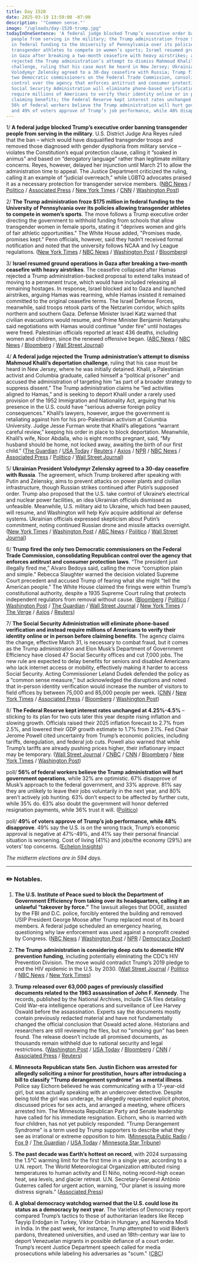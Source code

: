 ```yaml
---
title: Day 1520
date: 2025-03-19 13:59:00 -07:00
description: '"Common sense."'
image: "/uploads/day-1520-trump.jpg"
todayInOneSentence: 'A federal judge blocked Trump’s executive order banning transgender
  people from serving in the military; the Trump administration froze $175 million
  in federal funding to the University of Pennsylvania over its policies allowing
  transgender athletes to compete in women’s sports; Israel resumed ground operations
  in Gaza after breaking a two-month ceasefire with heavy airstrikes; a federal judge
  rejected the Trump administration’s attempt to dismiss Mahmoud Khalil’s deportation
  challenge, ruling that his case must be heard in New Jersey; Ukrainian President
  Volodymyr Zelensky agreed to a 30-day ceasefire with Russia; Trump fired the only
  two Democratic commissioners on the Federal Trade Commission, consolidating Republican
  control over the agency that enforces antitrust and consumer protection laws; the
  Social Security Administration will eliminate phone-based verification and instead
  require millions of Americans to verify their identity online or in person before
  claiming benefits; the Federal Reserve kept interest rates unchanged at 4.25%-4.5%;
  56% of federal workers believe the Trump administration will hurt government operations;
  and 49% of voters approve of Trump’s job performance, while 48% disapprove. '
---
```


1/ **A federal judge blocked Trump’s executive order banning transgender people from serving in the military**. U.S. District Judge Ana Reyes ruled that the ban – which would have disqualified transgender troops and removed those diagnosed with gender dysphoria from military service – violates the Constitution’s equal protection clause, calling it “soaked in animus” and based on “derogatory language” rather than legitimate military concerns. Reyes, however, delayed her injunction until March 21 to allow the administration time to appeal. The Justice Department criticized the ruling, calling it an example of “judicial overreach,” while LGBTQ advocates praised it as a necessary protection for transgender service members. ([NBC News](https://www.nbcnews.com/nbc-out/out-politics-and-policy/trump-transgender-military-ban-rcna194741) / [Politico](https://www.politico.com/news/2025/03/18/judge-blocks-trumps-effort-to-ban-transgender-troops-00237699) / [Associated Press](https://apnews.com/article/trump-transgender-troops-military-7e1a52f94ee60dcd58d4c2086e14acc3) / [New York Times](https://www.nytimes.com/2025/03/18/us/transgender-troops-military-injunction.html) / [CNN](https://www.cnn.com/2025/03/18/politics/transgender-military-court-ruling/) / [Washington Post](https://www.washingtonpost.com/nation/2025/03/18/judge-blocks-trump-transgender-military-ban/))

2/ **The Trump administration froze $175 million in federal funding to the University of Pennsylvania over its policies allowing transgender athletes to compete in women’s sports**. The move follows a Trump executive order directing the government to withhold funding from schools that allow transgender women in female sports, stating it "deprives women and girls of fair athletic opportunities." The White House added, "Promises made, promises kept." Penn officials, however, said they hadn’t received formal notification and noted that the university follows NCAA and Ivy League regulations. ([New York Times](https://www.nytimes.com/2025/03/19/us/politics/trump-to-pause-175-million-for-university-of-pennsylvania-over-transgender-policy.html) / [NBC News](https://www.nbcnews.com/nbc-out/out-politics-and-policy/trump-administration-pauses-funding-upenn-trans-athlete-rcna197055) / [Washington Post](https://www.washingtonpost.com/politics/2025/03/19/trump-presidency-news/#link-7MQVBZCBB5E6NNDOPEI2U5IYSA) / [Bloomberg](https://www.bloomberg.com/news/articles/2025-03-19/trump-freezes-175-million-to-penn-over-transgender-athletes))

3/ **Israel resumed ground operations in Gaza after breaking a two-month ceasefire with heavy airstrikes**. The ceasefire collapsed after Hamas rejected a Trump administration-backed proposal to extend talks instead of moving to a permanent truce, which would have included releasing all remaining hostages. In response, Israel blocked aid to Gaza and launched airstrikes, arguing Hamas was rearming, while Hamas insisted it remained committed to the original ceasefire terms. The Israel Defense Forces, meanwhile, said troops retook parts of the Netzarim corridor, which splits northern and southern Gaza. Defense Minister Israel Katz warned that civilian evacuations would resume, and Prime Minister Benjamin Netanyahu said negotiations with Hamas would continue "under fire" until hostages were freed. Palestinian officials reported at least 436 deaths, including women and children, since the renewed offensive began. ([ABC News](https://abcnews.go.com/International/hamas-hammered-hostages-released-israeli-official/story?id=119938163) / [NBC News](https://www.nbcnews.com/world/middle-east/israel-new-ground-operation-gaza-ceasefire-rcna197103) / [Bloomberg](https://www.bloomberg.com/news/articles/2025-03-19/israeli-forces-begin-limited-ground-operation-in-gaza) / [Wall Street Journal](https://www.wsj.com/world/middle-east/israel-moves-ground-troops-into-gaza-c4147547))

4/ **A federal judge rejected the Trump administration’s attempt to dismiss Mahmoud Khalil’s deportation challenge**, ruling that his case must be heard in New Jersey, where he was initially detained. Khalil, a Palestinian activist and Columbia graduate, called himself a “political prisoner” and accused the administration of targeting him “as part of a broader strategy to suppress dissent.” The Trump administration claims he “led activities aligned to Hamas,” and is seeking to deport Khalil under a rarely used provision of the 1952 Immigration and Nationality Act, arguing that his presence in the U.S. could have "serious adverse foreign policy consequences." Khalil’s lawyers, however, argue the government is retaliating against him for his pro-Palestinian activism at Columbia University. Judge Jesse Furman wrote that Khalil’s allegations “warrant careful review,” keeping his order in place to block deportation. Meanwhile, Khalil’s wife, Noor Abdalla, who is eight months pregnant, said, “My husband should be home, not locked away, awaiting the birth of our first child.” ([The Guardian](https://www.theguardian.com/us-news/2025/mar/18/mahmoud-khalil-statement-columbia) / [USA Today](https://www.usatoday.com/story/news/nation/2025/03/18/detained-palestinian-protester-khalil-columbia/82527664007/) / [Reuters](https://www.reuters.com/world/us/us-judge-denies-trump-administrations-motion-dismiss-khalils-challenge-moves-2025-03-19/) / [Axios](https://www.axios.com/2025/03/19/mahmoud-khalil-case-new-jersey-judge) / [NPR](https://www.npr.org/2025/03/19/g-s1-54663/columbia-mahmoud-khalil-new-jersey) / [NBC News](https://www.nbcnews.com/news/us-news/mahmoud-khalil-says-was-targeted-palestinian-beliefs-letter-ice-facili-rcna197023) / [Associated Press](https://apnews.com/article/columbia-protest-immigration-detention-court-63c3547f24fab9b444f6a5605e052632) / [Politico](https://www.politico.com/news/2025/03/19/mahmoud-khalil-case-00003223) / [Wall Street Journal](https://www.wsj.com/us-news/law/new-york-judge-orders-mahmoud-khalils-case-be-moved-to-new-jersey-b45467a0))

5/ **Ukrainian President Volodymyr Zelensky agreed to a 30-day ceasefire with Russia**. The agreement, which Trump brokered after speaking with Putin and Zelensky, aims to prevent attacks on power plants and civilian infrastructure, though Russian strikes continued after Putin’s supposed order. Trump also proposed that the U.S. take control of Ukraine’s electrical and nuclear power facilities, an idea Ukrainian officials dismissed as unfeasible. Meanwhile, U.S. military aid to Ukraine, which had been paused, will resume, and Washington will help Kyiv acquire additional air defense systems. Ukrainian officials expressed skepticism about Putin’s commitment, noting continued Russian drone and missile attacks overnight. ([New York Times](https://www.nytimes.com/2025/03/19/world/europe/zelensky-trump-ukraine-russia-putin.html?smid=url-share) / [Washington Post](https://www.washingtonpost.com/politics/2025/03/19/trump-zelensky-phone-call/) / [ABC News](https://abcnews.go.com/Politics/trump-speak-ukraines-zelenskyy-after-putin-rebuffs-30/story?id=119945704) / [Politico](https://www.politico.com/news/2025/03/19/trump-says-he-had-very-good-telephone-call-with-zelenskyy-00238422) / [Wall Street Journal](https://www.wsj.com/world/ukraine-and-russia-accuse-each-other-of-violating-partial-truce-73df02cf))
 
6/ **Trump fired the only two Democratic commissioners on the Federal Trade Commission, consolidating Republican control over the agency that enforces antitrust and consumer protection laws**. “The president just illegally fired me,” Alvaro Bedoya said, calling the move “corruption plain and simple.” Rebecca Slaughter warned the decision violated Supreme Court precedent and accused Trump of fearing what she might “tell the American people.” The White House claimed the firings were within Trump’s constitutional authority, despite a 1935 Supreme Court ruling that protects independent regulators from removal without cause. ([Bloomberg](https://www.bloomberg.com/news/articles/2025-03-18/trump-administration-dismisses-two-democratic-ftc-commissioners) / [Politico](https://www.politico.com/news/2025/03/18/trump-removes-democratic-members-federal-trade-commission-00237371) / [Washington Post](https://www.washingtonpost.com/technology/2025/03/18/two-democratic-commissioners-fired-ftc/) / [The Guardian](https://www.theguardian.com/us-news/2025/mar/18/trump-fires-ftc-commissioners) / [Wall Street Journal](https://www.wsj.com/politics/policy/trump-fires-two-democratic-ftc-commissioners-sources-say-8ff4314c) / [New York Times](https://www.nytimes.com/2025/03/18/technology/trump-ftc-fires-democrats.html) / [The Verge](https://www.theverge.com/news/632267/democratic-ftc-commissioners-alvaro-bedoya-rebecca-kelly-slaughter-illegally-fired-trump) / [Axios](https://www.axios.com/2025/03/18/trump-fires-democratic-ftc-commissioners) / [Reuters](https://www.reuters.com/world/us/trump-fires-both-democratic-commissioners-ftc-sources-say-2025-03-18/))

7/ **The Social Security Administration will eliminate phone-based verification and instead require millions of Americans to verify their identity online or in person before claiming benefits**. The agency claims the change, effective March 31, is necessary to combat fraud, but it comes as the Trump administration and Elon Musk’s Department of Government Efficiency have closed 47 Social Security offices and cut 7,000 jobs. The new rule are expected to delay benefits for seniors and disabled Americans who lack internet access or mobility, effectively making it harder to access Social Security. Acting Commissioner Leland Dudek defended the policy as a “common sense measure,” but acknowledged the disruptions and noted that in-person identity verification would increase the number of visitors to field offices by between 75,000 and 85,000 people per week. ([CNN](https://www.cnn.com/2025/03/18/politics/social-security-anti-fraud-requirements/) / [New York Times](https://www.nytimes.com/2025/03/18/business/social-security-identity-checks-in-person.html) / [Associated Press](https://apnews.com/article/social-security-fraud-waste-doge-elon-musk-212e3089951f731fd3f83443e104b315) / [Bloomberg](https://www.bloomberg.com/news/articles/2025-03-18/social-security-will-require-identity-checks-in-fraud-crackdown) / [Washington Post](https://www.washingtonpost.com/politics/2025/03/18/social-security-musk-trump-doge/))

8/ **The Federal Reserve kept interest rates unchanged at 4.25%-4.5%** – sticking to its plan for two cuts later this year despite rising inflation and slowing growth. Officials raised their 2025 inflation forecast to 2.7% from 2.5%, and lowered their GDP growth estimate to 1.7% from 2.1%. Fed Chair Jerome Powell cited uncertainty from Trump’s economic policies, including tariffs, deregulation, and federal job cuts. Powell also warned that while Trump’s tariffs are already pushing prices higher, their inflationary impact may be temporary. ([Wall Street Journal](https://www.wsj.com/economy/central-banking/interest-rates-decision-federal-reserve-ed172223) / [CNBC](https://www.cnbc.com/2025/03/19/fed-rate-decision-march-2025.html) / [CNN](https://www.cnn.com/business/live-news/federal-reserve-interest-rate-03-19-25/index.html) / [Bloomberg](https://www.bloomberg.com/news/articles/2025-03-19/fed-holds-rates-sees-slower-growth-and-higher-inflation) / [New York Times](https://www.nytimes.com/live/2025/03/19/business/fed-interest-rates/federal-reserve-march-meeting?smid=url-share) / [Washington Post](https://www.washingtonpost.com/business/2025/03/19/fed-rates-tariffs-inflation/))

poll/ **56% of federal workers believe the Trump administration will hurt government operations**, while 32% are optimistic. 67% disapprove of Musk’s approach to the federal government, and 33% approve. 81% say they are unlikely to leave their jobs voluntarily in the next year, and 80% aren’t actively job hunting. 63% don’t expect to be affected by further cuts, while 35% do. 63% also doubt the government will honor deferred resignation payments, while 36% trust it will. ([Politico](https://www.politico.com/news/2025/03/19/doge-federal-workers-poll-trump-musk-00238342))

poll/ **49% of voters approve of Trump’s job performance, while 48% disapprove**. 49% say the U.S. is on the wrong track, Trump’s economic approval is negative at 47%-49%, and 41% say their personal financial situation is worsening. Cost of living (41%) and jobs/the economy (29%) are voters’ top concerns. ([Echelon Insights](https://echeloninsights.com/in-the-news/march-2025-verified-voter-omnibus-2-2-2/))

*The midterm elections are in 594 days.* 

---

### ✏️ Notables.

1. **The U.S. Institute of Peace sued to block the Department of Government Efficiency from taking over its headquarters, calling it an unlawful “takeover by force.”** The lawsuit alleges that DOGE, assisted by the FBI and D.C. police, forcibly entered the building and removed USIP President George Moose after Trump replaced most of its board members. A federal judge scheduled an emergency hearing, questioning why law enforcement was used against a nonprofit created by Congress. ([NBC News](https://www.nbcnews.com/politics/trump-administration/us-institute-peace-sues-block-doge-takeover-force-rcna197036) / [Washington Post](https://www.washingtonpost.com/national-security/2025/03/18/doge-institute-of-peace-takeover-musk-trump/) / [NPR](https://www.npr.org/2025/03/18/nx-s1-5331354/doge-staff-enter-the-u-s-institute-of-peace-d-c-police-help) / [Democracy Docket](https://www.democracydocket.com/news-alerts/peace-institute-doge-takeover-lawsuit/))

2. **The Trump administration is considering deep cuts to domestic HIV prevention funding**, including potentially eliminating the CDC’s HIV Prevention Division. The move would contradict Trump’s 2019 pledge to end the HIV epidemic in the U.S. by 2030. ([Wall Street Journal](https://www.wsj.com/health/healthcare/trump-administration-weighing-major-cuts-to-funding-for-domestic-hiv-prevention-8dcad39b) / [Politico](https://www.politico.com/news/2025/03/18/the-trump-administration-is-discussing-cutting-cdcs-domestic-hiv-funding-00237454) / [NBC News](https://www.nbcnews.com/health/health-news/trump-administration-considers-plan-eliminate-cdcs-hiv-prevention-divi-rcna196946) / [New York Times](https://www.nytimes.com/2025/03/19/health/cdc-hiv-prevention-treatment.html))

3. **Trump released over 63,000 pages of previously classified documents related to the 1963 assassination of John F. Kennedy**. The records, published by the National Archives, include CIA files detailing Cold War-era intelligence operations and surveillance of Lee Harvey Oswald before the assassination. Experts say the documents mostly contain previously redacted material and have not fundamentally changed the official conclusion that Oswald acted alone. Historians and researchers are still reviewing the files, but no "smoking gun" has been found. The release doesn’t include all promised documents, as thousands remain withheld due to national security and legal restrictions. ([Washington Post](https://www.washingtonpost.com/nation/2025/03/19/jfk-files-summary-assassination-takeaways/) / [USA Today](https://www.usatoday.com/story/news/politics/2025/03/18/jfk-assassination-files-released-trump/82517699007/) / [Bloomberg](https://www.bloomberg.com/news/articles/2025-03-19/jfk-assassination-records-once-classified-released-by-trump-administration) / [CNN](https://www.cnn.com/2025/03/18/politics/jfk-assassination-documents-trump/) / [Associated Press](https://apnews.com/article/kennedy-assassination-documents-release-trump-c56ed5075b38af809f36a6388797d4ca) / [Reuters](https://www.reuters.com/legal/us-justice-department-orders-national-security-lawyers-review-jfk-documents-2025-03-18/))

4. **Minnesota Republican state Sen. Justin Eichorn was arrested for allegedly soliciting a minor for prostitution, hours after introducing a bill to classify "Trump derangement syndrome" as a mental illness**. Police say Eichorn believed he was communicating with a 17-year-old girl, but was actually speaking with an undercover detective. Despite being told the girl was underage, he allegedly requested explicit photos, discussed prices for sex acts, and arranged a meeting, where officers arrested him. The Minnesota Republican Party and Senate leadership have called for his immediate resignation. Eichorn, who is married with four children, has not yet publicly responded. "Trump Derangement Syndrome" is a term used by Trump supporters to describe what they see as irrational or extreme opposition to him. ([Minnesota Public Radio](https://www.mprnews.org/story/2025/03/18/state-senator-eichorn-arrested-suspicion-of-soliciting-a-minor) / [Fox 9](https://www.fox9.com/news/minnesota-senator-justin-eichorn-arrest) / [The Guardian](https://www.theguardian.com/us-news/2025/mar/18/minnesota-justin-eichorn-arrested-soliciting-minor) / [USA Today](https://www.usatoday.com/story/news/politics/2025/03/18/minnesota-senator-justin-eichorn-trump-derangement-syndrome/82523535007/) / [Minnesota Star Tribune](https://www.startribune.com/justin-eichorn-arrested-senator-mn/601238548))

5. **The past decade was Earth’s hottest on record**, with 2024 surpassing the 1.5°C warming limit for the first time in a single year, according to a U.N. report. The World Meteorological Organization attributed rising temperatures to human activity and El Niño, noting record-high ocean heat, sea levels, and glacier retreat. U.N. Secretary-General António Guterres called for urgent action, warning, “Our planet is issuing more distress signals.” ([Associated Press](https://apnews.com/article/climate-change-united-nations-bb8e475cdaa3b3fb348f88276837d50e))

6. **A global democracy watchdog warned that the U.S. could lose its status as a democracy by next year**. The Varieties of Democracy report compared Trump’s tactics to those of authoritarian leaders like Recep Tayyip Erdoğan in Turkey, Viktor Orbán in Hungary, and Narendra Modi in India. In the past week, for instance, Trump attempted to void Biden’s pardons, threatened universities, and used an 18th-century war law to deport Venezuelan migrants in possible defiance of a court order. Trump’s recent Justice Department speech called for media prosecutions while labeling his adversaries as "scum." ([CBC](https://www.cbc.ca/news/world/trump-democracy-report-1.7486317))
